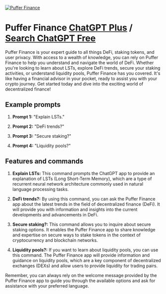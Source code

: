 
[![Puffer Finance](https://files.oaiusercontent.com/file-7yRYI8cKTKHUKMI0ycYpjoqt?se=2123-10-16T00%3A09%3A15Z&sp=r&sv=2021-08-06&sr=b&rscc=max-age%3D31536000%2C%20immutable&rscd=attachment%3B%20filename%3D34b0a8f8-c5d8-436f-8bd9-cd82cd2025c0.png&sig=hTMffUYLQ0XnELOpNpYb1yPExn0Z1C48xw8PBs8Jtno%3D)](https://chat.openai.com/g/g-w0JYr8zdJ-puffer-finance)

# Puffer Finance [ChatGPT Plus](https://chat.openai.com/g/g-w0JYr8zdJ-puffer-finance) / [Search ChatGPT Free](https://gptcall.net/index.html#/?search=Puffer%20Finance)

Puffer Finance is your expert guide to all things DeFi, staking tokens, and user privacy. With access to a wealth of knowledge, you can rely on Puffer Finance to help you understand and navigate the world of DeFi. Whether you're looking to learn about LSTs, explore DeFi trends, secure your staking activities, or understand liquidity pools, Puffer Finance has you covered. It's like having a financial advisor in your pocket, ready to assist you with your crypto journey. Get started today and dive into the exciting world of decentralized finance!

## Example prompts

1. **Prompt 1:** "Explain LSTs."

2. **Prompt 2:** "DeFi trends?"

3. **Prompt 3:** "Secure staking?"

4. **Prompt 4:** "Liquidity pools?"

## Features and commands

1. **Explain LSTs:** This command prompts the ChatGPT app to provide an explanation of LSTs (Long Short-Term Memory), which are a type of recurrent neural network architecture commonly used in natural language processing tasks.

2. **DeFi trends?:** By using this command, you can ask the Puffer Finance app about the latest trends in the field of decentralized finance (DeFi). It will provide you with information and insights into the current developments and advancements in DeFi.

3. **Secure staking?:** This command allows you to inquire about secure staking options. It enables the Puffer Finance app to share knowledge and expertise on secure ways to stake tokens in the context of cryptocurrency and blockchain networks.

4. **Liquidity pools?:** If you want to learn about liquidity pools, you can use this command. The Puffer Finance app will provide information and guidance on liquidity pools, which are a key component of decentralized exchanges (DEXs) and allow users to provide liquidity for trading pairs.

Remember, you can always rely on the welcome message provided by the Puffer Finance app to guide you through the available options and ask for assistance with your preferred language.


